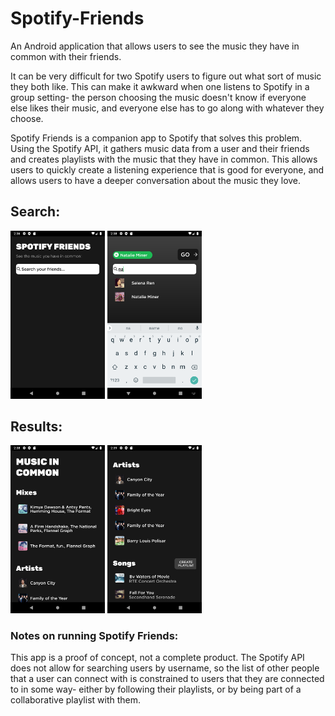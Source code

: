 # Spotify-Friends
An Android application that allows users to see the music they have in common with their friends. 


It can be very difficult for two Spotify users to figure out what sort of music they both like. This can make it awkward when one listens to Spotify in a group setting- the 
person choosing the music doesn't know if everyone else likes their music, and everyone else has to go along with whatever they choose. 


Spotify Friends is a companion app to Spotify that solves this problem. Using the Spotify API, it gathers music data from a user and their friends and creates playlists
 with the music that they have in common. This allows users to quickly create a listening experience that is good for everyone, and allows users to have a deeper conversation 
 about the music they love. 
 
 ## Search:
 <p float="left">
 <img src="SpotifyFriends/search_landing.png" width="30%">
 <img src="SpotifyFriends/search_result.png" width="30%">
 </p>
 
 ## Results:
 <p float="left">
 <img src="SpotifyFriends/music_result.png" width="30%">
 <img src="SpotifyFriends/music_result2.png" width="30%">
</p>


### Notes on running Spotify Friends:

This app is a proof of concept, not a complete product. The Spotify API does not allow for searching users by username, so the list of other people that a user can connect with is constrained
to users that they are connected to in some way- either by following their playlists, or by being part of a collaborative playlist with them. 
